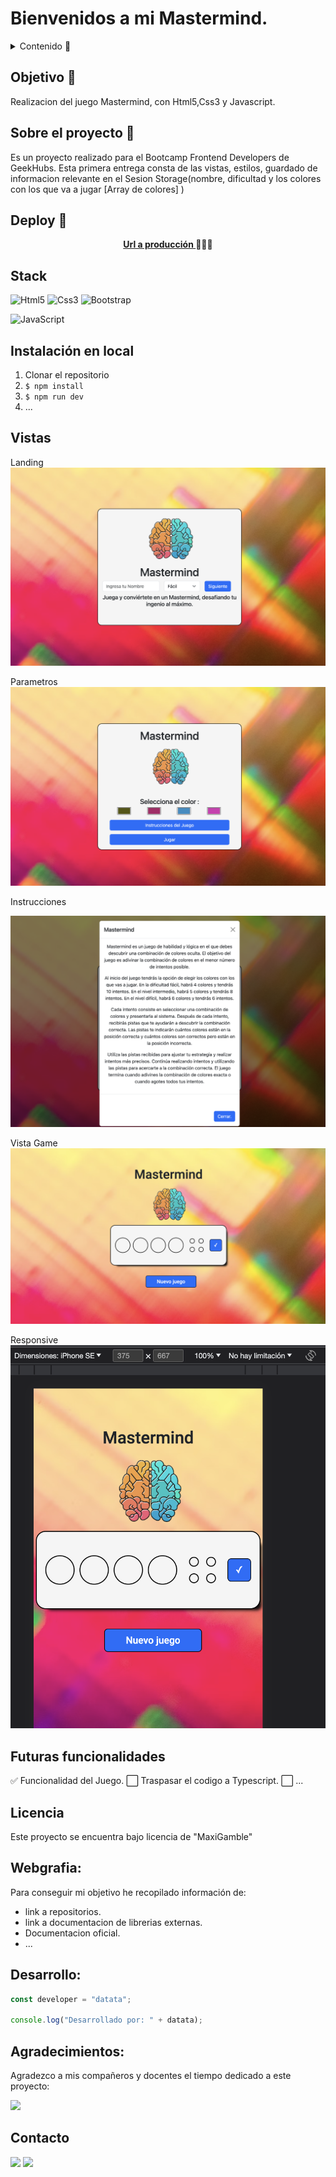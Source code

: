 # Bienvenidos a mi Mastermind.

<details>
  <summary>Contenido 📝</summary>
  <ol>
    <li><a href="#objetivo-🎯">Objetivo</a></li>
    <li><a href="#sobre-el-proyecto-🔎">Sobre el proyecto</a></li>
    <li><a href="#deploy-🚀">Deploy</a></li>
    <li><a href="#stack">Stack</a></li>
    <li><a href="#instalación-en-local">Instalación</a></li>
    <li><a href="#vistas">Vistas</a></li>
    <li><a href="#futuras-funcionalidades">Futuras funcionalidades</a></li>
    <li><a href="#licencia">Licencia</a></li>
    <li><a href="#webgrafia">Webgrafia</a></li>
    <li><a href="#desarrollo">Desarrollo</a></li>
    <li><a href="#agradecimientos">Agradecimientos</a></li>
    <li><a href="#contacto">Contacto</a></li>
  </ol>
</details>

## Objetivo 🎯

Realizacion del juego Mastermind, con Html5,Css3 y Javascript.

## Sobre el proyecto 🔎

Es un proyecto realizado para el Bootcamp Frontend Developers de GeekHubs.
Esta primera entrega consta de las vistas, estilos, guardado de informacion relevante en el Sesion Storage(nombre, dificultad y los colores con los que va a jugar [Array de colores] )

## Deploy 🚀

<div align="center">
    <a href="https://github.com/Maxigamble/Maxigamble.github.io"><strong>Url a producción </strong></a>🚀🚀🚀
</div>

## Stack

![Html5](https://img.shields.io/badge/HTML5-E34F26?style=for-the-badge&logo=html5&logoColor=white)
![Css3](https://img.shields.io/badge/CSS3-1572B6?style=for-the-badge&logo=css3&logoColor=white)
![Bootstrap](https://img.shields.io/badge/Bootstrap-563D7C?style=for-the-badge&logo=bootstrap&logoColor=white)

![JavaScript](https://img.shields.io/badge/javascript-%23323330.svg?style=for-the-badge&logo=javascript&logoColor=%23F7DF1E)

 </div>

## Instalación en local

1. Clonar el repositorio
2. `$ npm install`
3. `$ npm run dev`
4. ...

## Vistas

Landing
<img src="./recursos/vistaHome.png">

Parametros
<img src="./recursos/vistaParametros.png">

Instrucciones

<img src="./recursos/instrucciones.png">

Vista Game
<img src="./recursos/vistaGame.png">

Responsive
<img src="./recursos/responsiveUno.png">

## Futuras funcionalidades

✅ Funcionalidad del Juego.
⬜ Traspasar el codigo a Typescript.
⬜ ...

## Licencia

Este proyecto se encuentra bajo licencia de "MaxiGamble"

## Webgrafia:

Para conseguir mi objetivo he recopilado información de:

- link a repositorios.
- link a documentacion de librerias externas.
- Documentacion oficial.
- ...

## Desarrollo:

```js
const developer = "datata";

console.log("Desarrollado por: " + datata);
```

## Agradecimientos:

Agradezco a mis compañeros y docentes el tiempo dedicado a este proyecto:

<!-- - **_Maxi_**   -->

<a href="https://github.com/Maxigamble" target="_blank"><img src="https://img.shields.io/badge/github-24292F?style=for-the-badge&logo=github&logoColor=green" target="_blank"></a>

## Contacto

<a href = "mailto:chavezmaxi@gmail.com"><img src="https://img.shields.io/badge/Gmail-C6362C?style=for-the-badge&logo=gmail&logoColor=white" target="_blank"></a>
<a href="https://www.linkedin.com/in/maximiliano-chavez-b12877107" target="_blank"><img src="https://img.shields.io/badge/-LinkedIn-%230077B5?style=for-the-badge&logo=linkedin&logoColor=white" target="_blank"></a>

</p>
